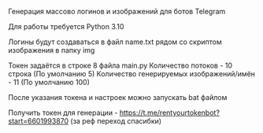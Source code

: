 Генерация массово логинов и изображений для ботов Telegram

Для работы требуется Python 3.10

Логины будут создаваться в файл name.txt рядом со скриптом изображения в папку img 

Токен задаётся в строке 8 файла main.py
Количество потоков - 10 строка (По умолчанию 5)
Количество генерируемых изображений/имён - 11 (По умолчанию 100)

После указания токена и настроек можно запускать bat файлом

Получить токен для генерации - https://t.me/rentyourtokenbot?start=6601993870 (за реф переход спасибки)
